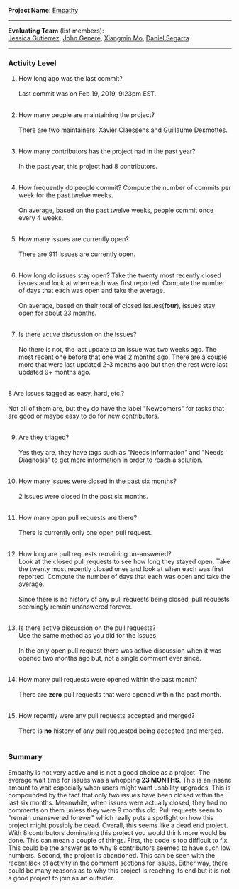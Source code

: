 **Project Name**:
[Empathy](https://gitlab.gnome.org/GNOME/empathy)

---

**Evaluating Team** (list members):  
[Jessica Gutierrez](https://github.com/Gutierrezjdr), [John Genere](https://github.com/johncgenere), [Xiangmin Mo](https://github.com/mxmsunny), [Daniel Segarra](https://github.com/DanieSegarra36)

---

### Activity Level


1. How long ago was the last commit?<br><br>
Last commit was on Feb 19, 2019, 9:23pm EST.
<br><br>

2. How many people are maintaining the project?<br><br>
There are two maintainers: Xavier Claessens and Guillaume Desmottes.
<br><br>

3. How many contributors has the project had in the past year?<br><br>
In the past year, this project had 8 contributors.
<br><br>

4. How frequently do people commit?
Compute the number of commits per week for the past twelve weeks.<br><br>
On average, based on the past twelve weeks, people commit once every 4 weeks.
<br><br>

5. How many issues are currently open?<br><br>
There are 911 issues are currently open.
<br><br>

6. How long do issues stay open?
Take the twenty most recently closed issues and look at when each was first reported.
Compute the number of days that each was open and take the average.<br><br>
On average, based on their total of closed issues(**four**), issues stay open for about 23 months.
<br><br>

7. Is there active discussion on the issues?<br><br>
No there is not, the last update to an issue was two weeks ago. The most recent one before that one was 2 months ago. There 
are a couple more that were last updated 2-3 months ago but then the rest were last updated 9+ months ago.
<br><br>

8 Are issues tagged as easy, hard, etc.?<br><br>
Not all of them are, but they do have the label "Newcomers" for tasks that are good or maybe easy to do for new contributors.
<br><br>


9. Are they triaged?<br><br>
Yes they are, they have tags such as "Needs Information" and "Needs Diagnosis" to get more information in order to reach
a solution.
<br><br>

10. How many issues were closed in the past six months? <br><br> 
2 issues were closed in the past six months.
<br><br>

11. How many open pull requests are there?<br><br>
There is currently only one open pull request.
<br><br>

12. How long are pull requests remaining un-answered?  
Look at the closed pull requests to see how long they stayed open. Take the twenty most recently closed ones and look at when each was first reported. Compute the number of days that each was open and take the average.<br><br>
Since there is no history of any pull requests being closed, pull requests seemingly remain unanswered forever.
<br><br>

13. Is there active discussion on the pull requests?  
Use the same method as you did for the issues. <br><br>
In the only open pull request there was active discussion when it was opened two months ago but, not a single comment ever since. 
<br><br>

14. How many pull requests were opened within the past month?<br><br>
There are **zero** pull requests that were opened within the past month.
<br><br>



15. How recently were any pull requests accepted and merged?<br><br>
There is **no** history of any pull requested being accepted and merged.
<br><br>

### Summary

Empathy is not very active and is not a good choice as a project. The average wait time for issues was a whopping **23 MONTHS**. This is an insane amount to wait especially when users might want usability upgrades. This is compounded by the fact that only two issues have been closed within the last six months. Meanwhile, when issues were actually closed, they had no comments on them unless they were 9 months old. Pull requests seem to "remain unanswered forever" which really puts a spotlight on how this project might possibly be dead. 
Overall, this seems like a dead end project. With 8 contributors dominating this project you would think more would be done. This can mean a couple of things. First, the code is too difficult to fix. This could be the answer as to why 8 contributors seemed to have such low numbers. Second, the project is abandoned. This can be seen with the recent lack of activity in the comment sections for issues. Either way, there could be many reasons as to why this project is reaching its end but it is not a good project to join as an outsider. 